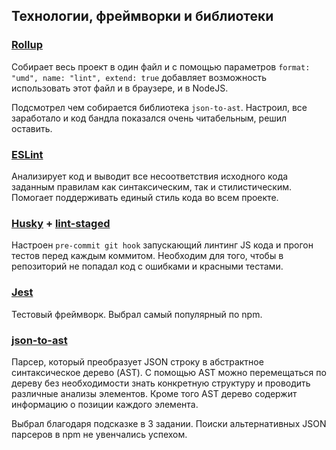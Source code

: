 ## Технологии, фреймворки и библиотеки

### [Rollup](https://github.com/rollup/rollup)
Собирает весь проект в один файл и с помощью параметров 
`format: "umd", name: "lint", extend: true` добавляет возможность использовать 
этот файл и в браузере, и в NodeJS. 

Подсмотрел чем собирается библиотека `json-to-ast`.
Настроил, все заработало и код бандла показался очень читабельным, решил оставить.

### [ESLint](https://github.com/eslint/eslint)
Анализирует код и выводит все несоответствия исходного кода заданным правилам
как синтаксическим, так и стилистическим. Помогает поддерживать единый стиль кода во всем проекте.

### [Husky](https://github.com/typicode/husky) + [lint-staged](https://github.com/okonet/lint-staged)
Настроен `pre-commit git hook` запускающий линтинг JS кода и прогон тестов перед каждым коммитом. 
Необходим для того, чтобы в репозиторий не попадал код с ошибками и красными тестами.

### [Jest](https://github.com/facebook/jest)
Тестовый фреймворк. Выбрал самый популярный по npm.

### [json-to-ast](https://github.com/vtrushin/json-to-ast)
Парсер, который преобразует JSON строку в абстрактное синтаксическое дерево (AST).
С помощью AST можно перемещаться по дереву без необходимости знать конкретную структуру и проводить различные анализы элементов.
Кроме того AST дерево содержит информацию о позиции каждого элемента.

Выбрал благодаря подсказке в 3 задании. Поиски альтернативных JSON парсеров в npm не увенчались успехом.
